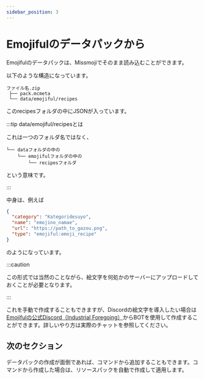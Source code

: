 ```yaml
---
sidebar_position: 3
---
```


# Emojifulのデータパックから

Emojifulのデータパックは、Missmojiでそのまま読み込むことができます。

以下のような構造になっています。

```
ファイル名.zip
 ├── pack.mcmeta
 └── data/emojiful/recipes
```

このrecipesフォルダの中にJSONが入っています。

:::tip data/emojiful/recipesとは

これは一つのフォルダ名ではなく、

```
└── dataフォルダの中の
    └── emojifulフォルダの中の
        └── recipesフォルダ
```

という意味です。

:::

中身は、例えば

```json title="test.json"
{
  "category": "Kategoridesuyo",
  "name": "emojino_namae",
  "url": "https://path_to_gazou.png",
  "type": "emojiful:emoji_recipe"
}
```

のようになっています。

:::caution

この形式では当然のことながら、絵文字を何処かのサーバーにアップロードしておくことが必要となります。

:::

これを手動で作成することもできますが、Discordの絵文字を導入したい場合は[Emojifulの公式Discord（Industrial Foregoing）](https://discord.gg/4tPfwjn)からBOTを使用して作成することができます。詳しいやり方は実際のチャットを参照してください。

## 次のセクション

データパックの作成が面倒であれば、コマンドから追加することもできます。コマンドから作成した場合は、リソースパックを自動で作成して適用します。